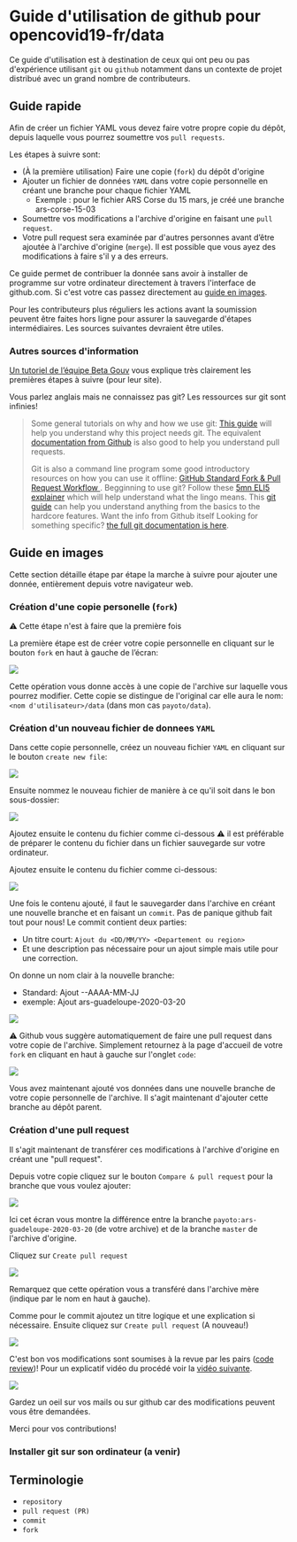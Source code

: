 # Guide d'utilisation de github pour opencovid19-fr/data

Ce guide d'utilisation est à destination de ceux qui ont peu ou pas
d'expérience utilisant `git` ou `github` notamment dans un contexte
de projet distribué avec un grand nombre de contributeurs.

## Guide rapide

Afin de créer un fichier YAML vous devez faire votre propre copie du dépôt, depuis laquelle vous pourrez soumettre vos `pull requests`.

Les étapes à suivre sont:

- (À la première utilisation) Faire une copie (`fork`) du dépôt d'origine
- Ajouter un fichier de données `YAML` dans votre copie personnelle en créant une branche pour chaque fichier YAML
  - Exemple : pour le fichier ARS Corse du 15 mars, je créé une branche ars-corse-15-03
- Soumettre vos modifications a l'archive d'origine en faisant une `pull request`.
- Votre pull request sera examinée par d'autres personnes avant d’être ajoutée à l'archive d'origine (`merge`). Il est possible que vous ayez des modifications à faire s'il y a des erreurs.

Ce guide permet de contribuer la donnée sans avoir à installer de programme sur votre ordinateur directement à travers l'interface de github.com. Si c'est votre cas passez directement au [guide en images](#guide-en-images). 

Pour les contributeurs plus réguliers les actions avant la soumission peuvent être faites hors ligne pour assurer la sauvegarde d'étapes intermédiaires. Les sources suivantes devraient être utiles.

### Autres sources d'information

[Un tutoriel de l’équipe Beta Gouv](https://github.com/betagouv/beta.gouv.fr/wiki/Tutoriel-Github) vous explique très clairement les premières étapes à suivre (pour leur site).

Vous parlez anglais mais ne connaissez pas git? Les ressources sur git sont infinies!

> Some general tutorials on why and how we use git:
> [This guide](https://www.atlassian.com/git/tutorials/why-git) will help you understand why this project needs git.
>  The equivalent [documentation from Github](https://help.github.com/en/github/collaborating-with-issues-and-pull-requests/merging-a-pull-request) is also good to help you understand pull requests.
>
> Git is also a command line program some good introductory resources on how you can use it offline:
> [GitHub Standard Fork & Pull Request Workflow ](https://gist.github.com/Chaser324/ce0505fbed06b947d962).
> Begginning to use git? Follow these [5mn ELI5 explainer](https://dev.to/sublimegeek/git-staging-area-explained-like-im-five-1anh) which will help understand what the lingo means.
> This [git guide](https://www.atlassian.com/git/tutorials) can help you understand anything from the basics to the hardcore features.
> Want the info from Github itself
> Looking for something specific? [the full git documentation is here](https://git-scm.com/doc).

## Guide en images

Cette section détaille étape par étape la marche à suivre pour ajouter une donnée, entièrement depuis votre navigateur web.

### Création d'une copie personelle (`fork`) 

:warning: Cette étape n'est à faire que la première fois

La première étape est de créer votre copie personnelle en cliquant sur le bouton `fork` en haut à gauche de l’écran: 

![](img/explain_github_0.png)

Cette opération vous donne accès à une copie de l'archive sur laquelle vous pourrez modifier. Cette copie se distingue de l'original car elle aura le nom: `<nom d'utilisateur>/data` (dans mon cas `payoto/data`).

### Création d'un nouveau fichier de donnees `YAML`

Dans cette copie personnelle, créez un nouveau fichier `YAML` en cliquant sur le bouton `create new file`:

![](img/explain_github_1_fork.png)

Ensuite nommez le nouveau fichier de manière à ce qu'il soit dans le bon sous-dossier:

![](img/explain_github_2_newfile.png)

Ajoutez ensuite le contenu du fichier comme ci-dessous :warning: il est préférable de préparer le contenu du fichier dans un fichier sauvegarde sur votre ordinateur.

Ajoutez ensuite le contenu du fichier comme ci-dessous:

![](img/explain_github_3_newfiletext.png)

Une fois le contenu ajouté, il faut le sauvegarder dans l'archive en créant une nouvelle branche et en faisant un `commit`. Pas de panique github fait tout pour nous! Le commit contient deux parties:

 + Un titre court: `Ajout du <DD/MM/YY> <Departement ou region>`
 + Et une description pas nécessaire pour un ajout simple mais utile pour une correction.

 On donne un nom clair à la nouvelle branche: 

  + Standard: Ajout <source>-<geographie>-AAAA-MM-JJ
  + exemple: Ajout ars-guadeloupe-2020-03-20
 
![](img/explain_github_4_branch.png)

:warning: Github vous suggère automatiquement de faire une pull request dans votre copie de l'archive. Simplement retournez à la page d'accueil de votre `fork` en cliquant en haut à gauche sur l'onglet `code`:

![](img/explain_github_4_branch2.png)

Vous avez maintenant ajouté vos données dans une nouvelle branche de votre copie personnelle de l'archive. Il s'agit maintenant d'ajouter cette branche au dépôt parent. 

### Création d'une pull request

Il s'agit maintenant de transférer ces modifications à l'archive d'origine en créant une "pull request".

Depuis votre copie cliquez sur le bouton `Compare & pull request` pour la branche que vous voulez ajouter:

![](img/explain_github_5_updatedforkbranch.png)

Ici cet écran vous montre la différence entre la branche `payoto:ars-guadeloupe-2020-03-20` (de votre archive) et de la branche `master` de l'archive d'origine.

Cliquez sur `Create pull request`

![](img/explain_github_6_startPR.png)

Remarquez que cette opération vous a transféré dans l'archive mère (indique par le nom en haut à gauche).

Comme pour le commit ajoutez un titre logique et une explication si nécessaire. Ensuite cliquez sur `Create pull request` (A nouveau!)

![](img/explain_github_7_createPR.png)

C'est bon vos modifications sont soumises à la revue par les pairs ([code review](https://help.github.com/en/github/collaborating-with-issues-and-pull-requests/about-pull-request-reviews))! Pour un explicatif vidéo du procédé voir la [vidéo suivante](https://www.youtube.com/watch?v=HW0RPaJqm4g).

![](img/explain_github_8_PRs.png)

Gardez un oeil sur vos mails ou sur github car des modifications peuvent vous être demandées.

Merci pour vos contributions!

### Installer git sur son ordinateur (a venir)

## Terminologie

 + `repository`
 + `pull request (PR)`
 + `commit`
 + `fork`
